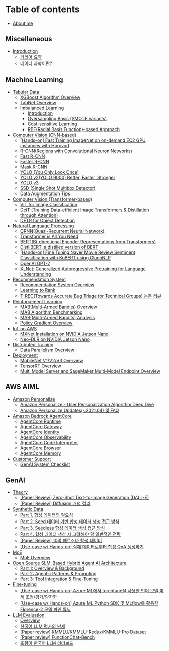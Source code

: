 # Table of contents

* [About me](README.md)

## Miscellaneous

* [Introduction](miscellaneous/about-me/README.md)
  * [커리어 요약](miscellaneous/about-me/career.md)
  * [데이터 과학이란?](miscellaneous/about-me/data-science.md)

## Machine Learning <a href="#ml" id="ml"></a>

* [Tabular Data](ml/tabular/README.md)
  * [XGBoost Algorithm Overview](ml/tabular/xgboost.md)
  * [TabNet Overview](ml/tabular/tabnet-overview.md)
  * [Imbalanced Learning](ml/tabular/imbalanced-learning/README.md)
    * [Introduction](ml/tabular/imbalanced-learning/overview.md)
    * [Oversampling Basic (SMOTE variants)](ml/tabular/imbalanced-learning/oversampling-basic-smote-variants.md)
    * [Cost-sensitive Learning](ml/tabular/imbalanced-learning/cost-sensitive-learning.md)
    * [RBF(Radial Basis Function)-based Approach](ml/tabular/imbalanced-learning/rbf-radial-basis-function-based-approach.md)
* [Computer Vision (CNN-based)](ml/cv/README.md)
  * [\[Hands-on\] Fast Training ImageNet on on-demand EC2 GPU instances with Horovod](ml/cv/imagenet-horovod.md)
  * [R-CNN(Regions with Convolutional Neuron Networks)](ml/cv/r-cnn.md)
  * [Fast R-CNN](ml/cv/fast-r-cnn.md)
  * [Faster R-CNN](ml/cv/faster-r-cnn.md)
  * [Mask R-CNN](ml/cv/mask-r-cnn.md)
  * [YOLO (You Only Look Once)](ml/cv/yolo.md)
  * [YOLO v2(YOLO 9000) Better, Faster, Stronger](ml/cv/yolo-v2.md)
  * [YOLO v3](ml/cv/yolo-v3.md)
  * [SSD (Single Shot Multibox Detector)](ml/cv/ssd.md)
  * [Data Augmentation Tips](ml/cv/data-augmentation-tips.md)
* [Computer Vision (Transformer-based)](ml/computer-vision-transformer-based/README.md)
  * [ViT for Image Classification](ml/computer-vision-transformer-based/vit-for-image-classification.md)
  * [DeiT (Training Data-efficient Image Transformers & Distillation through Attention)](ml/computer-vision-transformer-based/deit-training-data-efficient-image-transformers-and-distillation-through-attention.md)
  * [DETR for Object Detection](ml/computer-vision-transformer-based/detr-for-object-detection.md)
* [Natural Language Processing](ml/nlp/README.md)
  * [QRNN(Quasi-Recurrent Neural Network)](ml/nlp/qrnn.md)
  * [Transformer is All You Need](ml/nlp/transformer.md)
  * [BERT(Bi-directional Encoder Representations from Transformers)](ml/nlp/bert.md)
  * [DistilBERT, a distilled version of BERT](ml/nlp/distilbert.md)
  * [\[Hands-on\] Fine Tuning Naver Movie Review Sentiment Classification with KoBERT using GluonNLP](ml/nlp/bert-fine-tuning-naver-movie.md)
  * [OpenAI GPT-2](ml/nlp/gpt-2.md)
  * [XLNet: Generalized Autoregressive Pretraining for Language Understanding](ml/nlp/xlnet.md)
* [Recommendation System](ml/recsys/README.md)
  * [Recommendation System Overview](ml/recsys/recommendation-overview.md)
  * [Learning to Rank](ml/recsys/learning-to-rank.md)
  * [T-REC(Towards Accurate Bug Triage for Technical Groups) 논문 리뷰](ml/recsys/t-rec.md)
* [Reinforcement Learning](ml/rl/README.md)
  * [MAB(Multi-Armed Bandits) Overview](ml/rl/mab-overview.md)
  * [MAB Algorithm Benchmarking](ml/rl/mab-benchmarking.md)
  * [MAB(Multi-Armed Bandits) Analysis](ml/rl/mab-analysis.md)
  * [Policy Gradient Overview](ml/rl/policy-gradient-overview.md)
* [IoT on AWS](ml/iot/README.md)
  * [MXNet Installation on NVIDIA Jetson Nano](ml/iot/mxnet-installation-jetson-nano.md)
  * [Neo-DLR on NVIDIA Jetson Nano](ml/iot/neo-dlr-on-nvidia-jetson-nano.md)
* [Distributed Training](ml/distributed-training/README.md)
  * [Data Parallelism Overview](ml/distributed-training/data-parallelism-overview.md)
* [Deployment](ml/deployment/README.md)
  * [MobileNet V1/V2/V3 Overview](ml/deployment/mobilenet.md)
  * [TensorRT Overview](ml/deployment/tensorrt.md)
  * [Multi Model Server and SageMaker Multi-Model Endpoint Overview](ml/deployment/mms.md)

## AWS AIML <a href="#aws" id="aws"></a>

* [Amazon Personalize](aws/amazon-personalize/README.md)
  * [Amazon Personalize - User Personalization Algorithm Deep Dive](aws/amazon-personalize/amazon-personalize-deep-dive.md)
  * [Amazon Personalize Updates(\~2021.04) 및 FAQ](aws/amazon-personalize/updates.md)
* [Amazon Bedrock AgentCore](aws/amazon-bedrock-agentcore/README.md)
  * [AgentCore Runtime](aws/amazon-bedrock-agentcore/runtime.md)
  * [AgentCore Gateway](aws/amazon-bedrock-agentcore/gateway.md)
  * [AgentCore Identity](aws/amazon-bedrock-agentcore/identity.md)
  * [AgentCore Observability](aws/amazon-bedrock-agentcore/observability.md)
  * [AgentCore Code Interpreter](aws/amazon-bedrock-agentcore/code-interpreter.md)
  * [AgentCore Browser](aws/amazon-bedrock-agentcore/browser.md)
  * [AgentCore Memory](aws/amazon-bedrock-agentcore/memory.md)
* [Customer Support](aws/customer-support/README.md)
  * [GenAI System Checklist](aws/customer-support/genai-system-checklist.md)

## GenAI

* [Theory](genai/theory/README.md)
  * [\[Paper Review\] Zero-Shot Text-to-Image Generation (DALL-E)](genai/theory/dall-e.md)
  * [\[Paper Review\] Diffusion 개념 정리](genai/theory/diffusion.md)
* [Synthetic Data](genai/synthetic-data/README.md)
  * [Part 1. 합성 데이터의 필요성](genai/synthetic-data/part-1-overview.md)
  * [Part 2. Seed 데이터 기반 합성 데이터 생성 접근 방식](genai/synthetic-data/part-2-seed.md)
  * [Part 3. Seedless 합성 데이터 생성 접근 방식](genai/synthetic-data/part-3-seedless.md)
  * [Part 4. 합성 데이터 생성 시 고려해야 할 일반적인 전략](genai/synthetic-data/part-4-strategy.md)
  * [\[Paper Review\] 10억 페르소나 합성 데이터](genai/synthetic-data/10b-persona.md)
  * [\[Use-case w/ Hands-on\] 실제 데이터로부터 합성 QnA 생성하기](genai/synthetic-data/azure-usecase.md)
* [MoE](genai/moe/README.md)
  * [MoE Overview](genai/moe/moe-overview.md)
* [Open Source SLM-Based Hybrid Agent AI Architecture](genai/slm-llm-hybrid-arch/README.md)
  * [Part 1: Overview & Background](genai/slm-llm-hybrid-arch/part-1-overview.md)
  * [Part 2: Agentic Patterns & Prompting](genai/slm-llm-hybrid-arch/part-2-agent-patterns.md)
  * [Part 3: Tool Integration & Fine-Tuning](genai/slm-llm-hybrid-arch/part-3-other-patterns.md)
* [Fine-tuning](genai/fine-tuning/README.md)
  * [\[Use-case w/ Hands-on\] Azure ML에서 torchtune을 사용한 언어 모델 미세 조정/평가/양자화](genai/fine-tuning/torchtune-azureml.md)
  * [\[Use-case w/ Hands-on\] Azure ML Python SDK 및 MLflow를 활용한 Florence-2 모델 파인 튜닝](genai/fine-tuning/florence2-finetune-azureml.md)
* [LLM Evaluation](genai/llm-evaluation/README.md)
  * [Overview](genai/llm-evaluation/overview.md)
  * [한국어 LLM 평가의 난제](genai/llm-evaluation/challenges-korean-llm.md)
  * [\[Paper review\] KMMLU/KMMLU-Redux/KMMLU-Pro Dataset](genai/llm-evaluation/kmmlu.md)
  * [\[Paper review\] FunctionChat-Bench](genai/llm-evaluation/funcchat-bench.md)
  * [호랑이 한국어 LLM 리더보드](genai/llm-evaluation/horangi-korean-llm-leaderboard.md)

